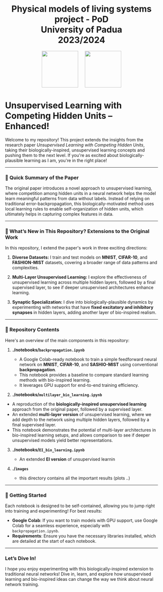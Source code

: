 <h1 align="center">Physical models of living systems project - PoD<br> University of Padua <br> 2023/2024</h1>

<p align="center">
  <img src="https://user-images.githubusercontent.com/62724611/166108149-7629a341-bbca-4a3e-8195-67f469a0cc08.png" height="120"/>
   
  <img src="https://user-images.githubusercontent.com/62724611/166108076-98afe0b7-802c-4970-a2d5-bbb997da759c.png" height="120"/>
</p>

# Unsupervised Learning with Competing Hidden Units – Enhanced!

Welcome to my repository! This project extends the insights from the research paper *Unsupervised Learning with Competing Hidden Units*, taking their biologically-inspired, unsupervised learning concepts and pushing them to the next level. If you're as excited about biologically-plausible learning as I am, you're in the right place!

---

### 🧠 Quick Summary of the Paper
The original paper introduces a novel approach to unsupervised learning, where competition among hidden units in a neural network helps the model learn meaningful patterns from data without labels. Instead of relying on traditional error-backpropagation, this biologically-motivated method uses local learning rules to enable self-organization of hidden units, which ultimately helps in capturing complex features in data.

---

### 🚀 What’s New in This Repository? Extensions to the Original Work
In this repository, I extend the paper's work in three exciting directions:

1. **Diverse Datasets:** I train and test models on **MNIST**, **CIFAR-10**, and **FASHION-MIST** datasets, covering a broader range of data patterns and complexities.
   
2. **Multi-Layer Unsupervised Learning:** I explore the effectiveness of unsupervised learning across multiple hidden layers, followed by a final supervised layer, to see if deeper unsupervised architectures enhance learning.

3. **Synaptic Specialization:** I dive into biologically-plausible dynamics by experimenting with networks that have **fixed excitatory and inhibitory synapses** in hidden layers, adding another layer of bio-inspired realism.

---

### 📂 Repository Contents

Here's an overview of the main components in this repository:

1. **./notebooks/`backpropagation.ipynb`**  
   * A Google Colab-ready notebook to train a simple feedforward neural network on **MNIST**, **CIFAR-10**, and **SASHIO-MIST** using conventional **backpropagation**.  
   * This notebook provides a baseline to compare standard learning methods with bio-inspired learning.  
   * It leverages GPU support for end-to-end training efficiency.

2. **./notebooks/`multilayer_bio_learning.ipynb`**
  * A reproduction of the **biologically-inspired unsupervised learning** approach from the original paper, followed by a supervised layer.  
   * An extended **multi-layer version** of unsupervised learning, where we add depth to the network using multiple hidden layers, followed by a final supervised layer.  
   * This notebook demonstrates the potential of multi-layer architectures in bio-inspired learning setups, and allows comparison to see if deeper unsupervised models yield better representations.

3. **./notebooks/`EI_bio_learning.ipynb`**
   * An extended **EI version** of unsupervised learnin
    
4. **./`images`**
   * this directory contains all the important results (plots ..)
---

### 🧩 Getting Started

Each notebook is designed to be self-contained, allowing you to jump right into training and experimenting! For best results:

- **Google Colab**: If you want to train models with GPU support, use Google Colab for a seamless experience, especially with `backpropagation.ipynb`.
- **Requirements**: Ensure you have the necessary libraries installed, which are detailed at the start of each notebook.

---

### Let’s Dive In!
I hope you enjoy experimenting with this biologically-inspired extension to traditional neural networks! Dive in, learn, and explore how unsupervised learning and bio-inspired ideas can change the way we think about neural network training.
